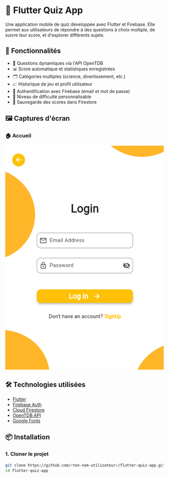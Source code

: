 # 📱 Flutter Quiz App

Une application mobile de quiz développée avec Flutter et Firebase. Elle permet aux utilisateurs de répondre à des questions à choix multiple, de suivre leur score, et d'explorer différents sujets.

## 🚀 Fonctionnalités

- 🧩 Questions dynamiques via l'API OpenTDB
- 📊 Score automatique et statistiques enregistrées
- 🗂️ Catégories multiples (science, divertissement, etc.)
- 📈 Historique de jeu et profil utilisateur
- 🔐 Authentification avec Firebase (email et mot de passe)
- 🧠 Niveau de difficulté personnalisable
- 💾 Sauvegarde des scores dans Firestore

## 🖼️ Captures d'écran

### 🏠 Accueil

![Accueil](Login.png)
## 🛠️ Technologies utilisées

- [Flutter](https://flutter.dev)
- [Firebase Auth](https://firebase.google.com/products/auth)
- [Cloud Firestore](https://firebase.google.com/products/firestore)
- [OpenTDB API](https://opentdb.com)
- [Google Fonts](https://pub.dev/packages/google_fonts)

## 📦 Installation

### 1. Cloner le projet

```bash
git clone https://github.com/<ton-nom-utilisateur>/flutter-quiz-app.git
cd flutter-quiz-app

